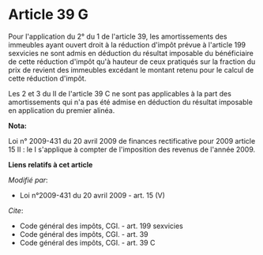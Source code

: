 # Article 39 G

Pour l'application du 2° du 1 de l'article 39, les amortissements des immeubles ayant ouvert droit à la réduction d'impôt
prévue à l'article 199 sexvicies ne sont admis en déduction du résultat imposable du bénéficiaire de cette réduction d'impôt
qu'à hauteur de ceux pratiqués sur la fraction du prix de revient des immeubles excédant le montant retenu pour le calcul de
cette réduction d'impôt. 

Les 2 et 3 du II de l'article 39 C ne sont pas applicables à la part des amortissements qui n'a pas été admise en déduction
du résultat imposable en application du premier alinéa.

**Nota:**

Loi n° 2009-431 du 20 avril 2009 de finances rectificative pour 2009 article 15 II : le I s'applique à compter de
l'imposition des revenus de l'année 2009.

**Liens relatifs à cet article**

_Modifié par_:

  - Loi n°2009-431 du 20 avril 2009 - art. 15 (V)

_Cite_:

  - Code général des impôts, CGI. - art. 199 sexvicies
  - Code général des impôts, CGI. - art. 39
  - Code général des impôts, CGI. - art. 39 C

